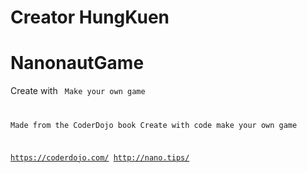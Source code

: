 
# Creator HungKuen
# NanonautGame
Create with <Code> Make your own game

Made from the CoderDojo book
Create with code make your own game

https://coderdojo.com/
http://nano.tips/

